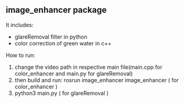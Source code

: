 ## image_enhancer package
It includes:
  - glareRemoval filter in python
  - color correction of green water in c++

How to run:
1. change the video path in respective main file(main.cpp for color_enhancer and main.py for glareRemoval)
2. then build and run: rosrun image_enhancer image_enhancer ( for color_enhancer ) 
3. python3 main.py ( for glareRemoval )
